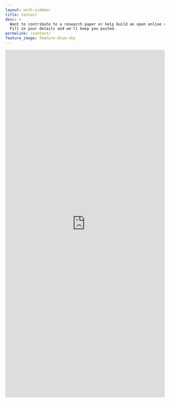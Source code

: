```yaml
---
layout: with-sidebar
title: Contact
desc: >
  Want to contribute to a research paper or help build an open online research platform?
  Fill in your details and we'll keep you posted.
permalink: /contact/
feature_image: feature-blue-sky
---
```

<iframe src="https://docs.google.com/forms/d/e/1FAIpQLSc1sEx335_JdWxLcfXUggpk9rl41QbFx1jQfjfHqAecdO2DYA/viewform?embedded=true" width="100%" height="1100" frameborder="0" marginheight="0" marginwidth="0">Loading...</iframe>
